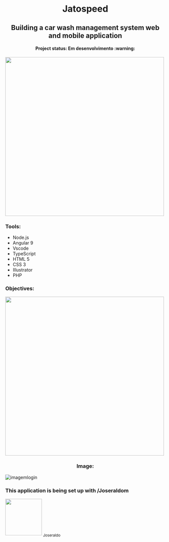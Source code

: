 <h1 align="center">Jatospeed </h1>
<h2 align="center"> Building a car wash management system web and mobile application </h2>
<h4 align="center"> Project status: Em desenvolvimento :warning: </h4>



<img src="https://github.com/faelbalboa/Jatospeed/blob/main/logo%20jatospeed%20site.jpg" width="500">

<h3> Tools: </h3>

- Node.js
- Angular 9
- Vscode
- TypeScript
- HTML 5
- CSS 3
- Illustrator
- PHP


<h3> Objectives: </h3>

<img src="https://github.com/faelbalboa/Jatospeed/blob/main/bio%20para%20jatospeed%40300x-100.jpg" width="500">

<h3 align="center"> Image: </h3>

![imagemlogin](https://github.com/faelbalboa/Jatospeed/blob/main/Ativo%2013.jpg)

<h3> This application is being set up with /Joseraldom </h3>
<div><img src="https://avatars3.githubusercontent.com/u/11074972?s=400&v=4" width=115 > <sub> Joseraldo </sub></div>



